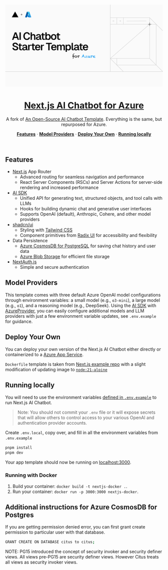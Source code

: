 <a href="https://chat.vercel.ai/">
  <img alt="Next.js 14 and App Router-ready AI chatbot." src="app/(chat)/opengraph-image.png">
  <h1 align="center">Next.js AI Chatbot for Azure</h1>
</a>

<p align="center">
  A fork of <a href="https://github.com/vercel/ai-chatbot" target="_blank">An Open-Source AI Chatbot Template</a>. Everything is the same, but repurposed for Azure.
</p>

<p align="center">
  <a href="#features"><strong>Features</strong></a> ·
  <a href="#model-providers"><strong>Model Providers</strong></a> ·
  <a href="#deploy-your-own"><strong>Deploy Your Own</strong></a> ·
  <a href="#running-locally"><strong>Running locally</strong></a>
</p>
<br/>

## Features

- [Next.js](https://nextjs.org) App Router
  - Advanced routing for seamless navigation and performance
  - React Server Components (RSCs) and Server Actions for server-side rendering and increased performance
- [AI SDK](https://sdk.vercel.ai/docs)
  - Unified API for generating text, structured objects, and tool calls with LLMs
  - Hooks for building dynamic chat and generative user interfaces
  - Supports OpenAI (default), Anthropic, Cohere, and other model providers
- [shadcn/ui](https://ui.shadcn.com)
  - Styling with [Tailwind CSS](https://tailwindcss.com)
  - Component primitives from [Radix UI](https://radix-ui.com) for accessibility and flexibility
- Data Persistence
  - [Azure CosmosDB for PostgreSQL](https://learn.microsoft.com/en-us/azure/cosmos-db/postgresql/) for saving chat history and user data
  - [Azure Blob Storage](https://learn.microsoft.com/en-us/azure/storage/common/storage-introduction) for efficient file storage
- [NextAuth.js](https://github.com/nextauthjs/next-auth)
  - Simple and secure authentication

## Model Providers

This template comes with three default Azure OpenAI model configurations through environment variables: a small model (e.g., `o3-mini`), a large model (e.g., `o1`), and a reasoning model (e.g., DeepSeek). Using the [AI SDK](https://sdk.vercel.ai/docs) with [AzureProvider](https://sdk.vercel.ai/providers/ai-sdk-providers/azure), you can easily configure additional models and LLM providers with just a few environment variable updates, see `.env.example` for guidance.

## Deploy Your Own

You can deploy your own version of the Next.js AI Chatbot either directly or containerized to a [Azure App Service](https://learn.microsoft.com/en-us/azure/app-service/overview).

`Dockerfile` template is taken from [Next.js example repo](https://github.com/vercel/next.js/tree/canary/examples/with-docker) with a slight modification of updating image to [`node:21-alpine`](https://hub.docker.com/layers/library/node/21-alpine/images/sha256-7364f864dab534a6e982e683813e2a6b1b3cbe86217225dce31aedb75a4c96a3?context=explore)

## Running locally

You will need to use the environment variables [defined in `.env.example`](.env.example) to run Next.js AI Chatbot.

> Note: You should not commit your `.env` file or it will expose secrets that will allow others to control access to your various OpenAI and authentication provider accounts.

Create `.env.local`, copy over, and fill in all the environment variables from `.env.example`

```bash
pnpm install
pnpm dev
```

Your app template should now be running on [localhost:3000](http://localhost:3000/).

### Running with Docker

1. Build your container: `docker build -t nextjs-docker .`.
2. Run your container: `docker run -p 3000:3000 nextjs-docker`.

## Additional instructions for Azure CosmosDB for Postgres

If you are getting permission denied error, you can first grant create permission to particular user with that database.

```bash
GRANT CREATE ON DATABASE citus to citus;
```

NOTE: PG15 introduced the concept of security invoker and security definer views. All views pre-PG15 are security definer views. However Citus treats all views as security invoker views.
